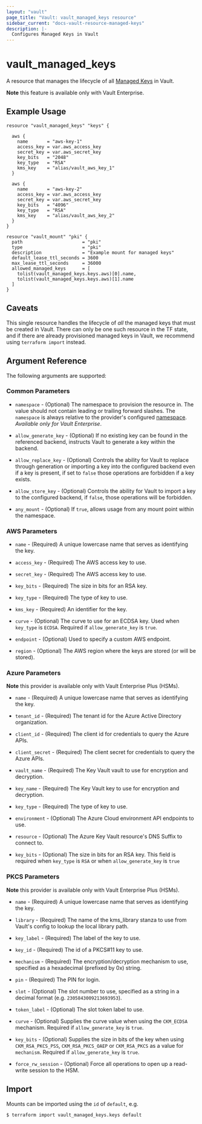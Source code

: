 ```yaml
---
layout: "vault"
page_title: "Vault: vault_managed_keys resource"
sidebar_current: "docs-vault-resource-managed-keys"
description: |-
  Configures Managed Keys in Vault
---
```


# vault\_managed\_keys

A resource that manages the lifecycle of all [Managed Keys](https://www.vaultproject.io/docs/enterprise/managed-keys) in Vault.

**Note** this feature is available only with Vault Enterprise.

## Example Usage

```hcl
resource "vault_managed_keys" "keys" {

  aws {
    name       = "aws-key-1"
    access_key = var.aws_access_key
    secret_key = var.aws_secret_key
    key_bits   = "2048"
    key_type   = "RSA"
    kms_key    = "alias/vault_aws_key_1"
  }

  aws {
    name       = "aws-key-2"
    access_key = var.aws_access_key
    secret_key = var.aws_secret_key
    key_bits   = "4096"
    key_type   = "RSA"
    kms_key    = "alias/vault_aws_key_2"
  }
}

resource "vault_mount" "pki" {
  path                      = "pki"
  type                      = "pki"
  description               = "Example mount for managed keys"
  default_lease_ttl_seconds = 3600
  max_lease_ttl_seconds     = 36000
  allowed_managed_keys      = [
    tolist(vault_managed_keys.keys.aws)[0].name,
    tolist(vault_managed_keys.keys.aws)[1].name
  ]
}
```


## Caveats

This single resource handles the lifecycle of _all_ the managed keys that must be created in Vault.
There can only be one such resource in the TF state, and if there are already provisioned managed
keys in Vault, we recommend using `terraform import` instead.

## Argument Reference

The following arguments are supported:

### Common Parameters

* `namespace` - (Optional) The namespace to provision the resource in.
  The value should not contain leading or trailing forward slashes.
  The `namespace` is always relative to the provider's configured [namespace](../index.html#namespace).
  *Available only for Vault Enterprise*.

* `allow_generate_key` - (Optional) If no existing key can be found in 
  the referenced backend, instructs Vault to generate a key within the backend.

* `allow_replace_key` - (Optional) Controls the ability for Vault to replace through
  generation or importing a key into the configured backend even
  if a key is present, if set to `false` those operations are forbidden
  if a key exists.

* `allow_store_key` - (Optional) Controls the ability for Vault to import a key to the
  configured backend, if `false`, those operations will be forbidden.

* `any_mount` - (Optional) If `true`, allows usage from any mount point within the
  namespace.


### AWS Parameters

* `name` - (Required) A unique lowercase name that serves as identifying the key.

* `access_key` - (Required) The AWS access key to use.

* `secret_key` - (Required) The AWS access key to use.

* `key_bits` - (Required) The size in bits for an RSA key.

* `key_type` - (Required) The type of key to use.

* `kms_key` - (Required) An identifier for the key.

* `curve` - (Optional) The curve to use for an ECDSA key. Used when `key_type` 
  is `ECDSA`. Required if `allow_generate_key` is `true`.

* `endpoint` - (Optional) Used to specify a custom AWS endpoint.

* `region` - (Optional) The AWS region where the keys are stored (or will be stored).


### Azure Parameters

**Note** this provider is available only with Vault Enterprise Plus (HSMs).

* `name` - (Required) A unique lowercase name that serves as identifying the key.

* `tenant_id` - (Required) The tenant id for the Azure Active Directory organization.

* `client_id` - (Required) The client id for credentials to query the Azure APIs.

* `client_secret` - (Required) The client secret for credentials to query the Azure APIs.

* `vault_name` - (Required) The Key Vault vault to use for encryption and decryption.

* `key_name` - (Required) The Key Vault key to use for encryption and decryption.

* `key_type` - (Required) The type of key to use.

* `environment` - (Optional) The Azure Cloud environment API endpoints to use.

* `resource` - (Optional) The Azure Key Vault resource's DNS Suffix to connect to.

* `key_bits` - (Optional) The size in bits for an RSA key. This field is required
  when `key_type` is `RSA` or when `allow_generate_key` is `true`


### PKCS Parameters

**Note** this provider is available only with Vault Enterprise Plus (HSMs).

* `name` - (Required) A unique lowercase name that serves as identifying the key.

* `library` - (Required) The name of the kms_library stanza to use from Vault's config
  to lookup the local library path.

* `key_label` - (Required) The label of the key to use.

* `key_id` - (Required) The id of a PKCS#11 key to use.

* `mechanism` - (Required) The encryption/decryption mechanism to use, specified as a
  hexadecimal (prefixed by 0x) string.

* `pin` - (Required) The PIN for login.

* `slot` - (Optional) The slot number to use, specified as a string in a decimal format
  (e.g. `2305843009213693953`).

* `token_label` - (Optional) The slot token label to use.

* `curve` - (Optional) Supplies the curve value when using the `CKM_ECDSA` mechanism.
  Required if `allow_generate_key` is `true`.

* `key_bits` - (Optional) Supplies the size in bits of the key when using `CKM_RSA_PKCS_PSS`,
  `CKM_RSA_PKCS_OAEP` or `CKM_RSA_PKCS` as a value for `mechanism`. Required if
  `allow_generate_key` is `true`.

* `force_rw_session` - (Optional) Force all operations to open up a read-write session to
  the HSM.


## Import

Mounts can be imported using the `id` of `default`, e.g.

```
$ terraform import vault_managed_keys.keys default
```

